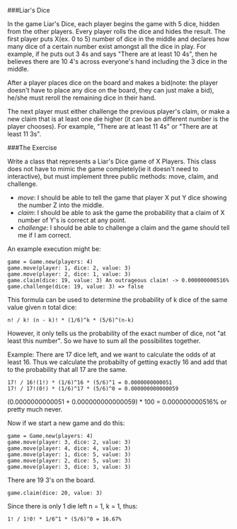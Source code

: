 ###Liar's Dice

In the game Liar's Dice, each player begins the game with 5 dice, hidden from the other players.  Every player rolls the dice and hides the result. The first player puts X(ex. 0 to 5) number of dice in the middle and declares how many dice of a certain number exist amongst all the dice in play. For example, if he puts out 3 4s and says "There are at least 10 4s", then he believes there are 10 4's across everyone's hand including the 3 dice in the middle.

After a player places dice on the board and makes a bid(note: the player doesn't have to place any dice on the board, they can just make a bid), he/she must reroll the remaining dice in their hand.

The next player must either challenge the previous player's claim, or make a new claim that is at least one die higher (it can be an different number is the player chooses). For example, "There are at least 11 4s" or "There are at least 11 3s".

###The Exercise

Write a class that represents a Liar's Dice game of X Players. This class does not have to mimic the game completely(ie it doesn't need to interactive), but must implement three public methods: move, claim, and challenge.

* _move_: I should be able to tell the game that player X put Y dice showing the number Z into the middle.
* _claim_: I should be able to ask the game the probability that a claim of X number of Y's is correct at any point.
* _challenge_: I should be able to challenge a claim and the game should tell me if I am correct.

An example execution might be:

```
game = Game.new(players: 4)
game.move(player: 1, dice: 2, value: 3)
game.move(player: 2, dice: 1, value: 3)
game.claim(dice: 19, value: 3) An outrageous claim! -> 0.000000000516%
game.challenge(dice: 19, value: 3) => false
```

This formula can be used to determine the probability of k dice of the same value given n total dice:

```
n! / k! (n - k)! * (1/6)^k * (5/6)^(n-k)
```
However, it only tells us the probability of the exact number of dice, not "at least this number". So we have to sum all the possibilites together.

Example: There are 17 dice left, and we want to calculate the odds of at least 16.
Thus we calculate the probabilty of getting exactly 16 and add that to the probability that all 17 are the same.

```
17! / 16!(1!) * (1/6)^16 * (5/6)^1 = 0.0000000000051
17! / 17!(0!) * (1/6)^17 * (5/6)^0 = 0.000000000000059
```

(0.0000000000051 + 0.000000000000059) * 100 = 0.000000000516% or pretty much never.

Now if we start a new game and do this:

```
game = Game.new(players: 4)
game.move(player: 3, dice: 2, value: 3)
game.move(player: 4, dice: 4, value: 3)
game.move(player: 1, dice: 5, value: 3)
game.move(player: 2, dice: 5, value: 3)
game.move(player: 3, dice: 3, value: 3)
```

There are 19 3's on the board.

```
game.claim(dice: 20, value: 3)
```

Since there is only 1 die left n = 1, k = 1, thus:

```
1! / 1!0! * 1/6^1 * (5/6)^0 = 16.67%
```
